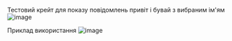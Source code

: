 Тестовий крейт для показу повідомлень привіт і бувай з вибраним ім'ям
![image](https://github.com/user-attachments/assets/8d180df8-2a17-42f8-b2f1-be9ddadee627)

Приклад використання ![image](https://github.com/user-attachments/assets/44eaa340-7b35-41f3-8bf2-cd3348ec4706)
